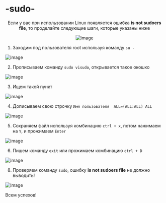 # -sudo-
<center>
Если у вас при использовании Linux появляется ошибка <b>is not sudoers file</b>, то проделайте следующие шаги, которые указаны ниже

<p align="center">
  <img src="https://github.com/user-attachments/assets/0a1ffca4-eb0c-4bd1-bf5a-42182b1117ee" alt="image">
</p>

</center>



1. Заходим под пользователя root используя команду ```su -```

  ![image](https://github.com/user-attachments/assets/8d589248-c5b3-41e0-b282-473b85e99d96)

2. Прописываем команду ```sudo visudo```, открывается такое окошко

  ![image](https://github.com/user-attachments/assets/1a50beba-92d0-4e25-be4a-694d6ed11bae)

3. Ищем такой пункт

  ![image](https://github.com/user-attachments/assets/0a737b08-4715-4231-a99b-24103c211b83)

4. Дописываем свою строчку ```Имя пользователя  ALL=(ALL:ALL) ALL```

  ![image](https://github.com/user-attachments/assets/390f5ca8-29ae-475b-8dea-fe72010c444e)

5. Сохраняем файл используя комбинацию ```ctrl + x```, потом нажимаем на ```Y```, и прожимаем ```Enter```

  ![image](https://github.com/user-attachments/assets/145c32a4-cadf-4a65-b64d-16e4b90c82dc)

6. Пишем команду ```exit``` или прожимаем комбинацию ```ctrl + D```

  ![image](https://github.com/user-attachments/assets/3921ec11-5ba7-4de3-8907-9354defb4730)

8. Проверяем команду ```sudo```, ошибку <b>is not sudoers file</b> не должно выводить!

  ![image](https://github.com/user-attachments/assets/c3dfe4c5-6d4c-4aa5-89e8-e6d416763039)


Всем успехов!


   
